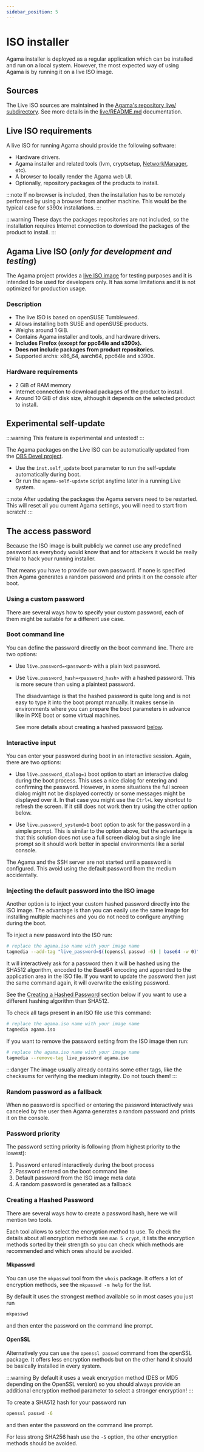 ```yaml
---
sidebar_position: 5
---
```


# ISO installer

Agama installer is deployed as a regular application which can be installed and run on a local
system. However, the most expected way of using Agama is by running it on a live ISO image.

## Sources

The Live ISO sources are maintained in the [Agama's repository live/
subdirectory](https://github.com/openSUSE/agama/tree/master/live). See more details in the
[live/README.md](https://github.com/openSUSE/agama/blob/master/live/README.md) documentation.

## Live ISO requirements

A live ISO for running Agama should provide the following software:

- Hardware drivers.
- Agama installer and related tools (lvm, cryptsetup,
  [NetworkManager](https://www.networkmanager.dev/), etc).
- A browser to locally render the Agama web UI.
- Optionally, repository packages of the products to install.

:::note
If no browser is included, then the installation has to be remotely performed by using a browser
from another machine. This would be the typical case for s390x installations.
:::

:::warning
These days the packages repositories are not included, so the installation requires Internet
connection to download the packages of the product to install.
:::

## Agama Live ISO (_only for development and testing_)

The Agama project provides a [live ISO
image](https://build.opensuse.org/package/show/systemsmanagement:Agama:Devel/agama-installer) for
testing purposes and it is intended to be used for developers only. It has some limitations and it
is not optimized for production usage.

### Description

- The live ISO is based on openSUSE Tumbleweed.
- Allows installing both SUSE and openSUSE products.
- Weighs around 1 GiB.
- Contains Agama installer and tools, and hardware drivers.
- **Includes Firefox (except for ppc64le and s390x).**
- **Does not include packages from product repositories.**
- Supported archs: x86_64, aarch64, ppc64le and s390x.

### Hardware requirements

- 2 GiB of RAM memory
- Internet connection to download packages of the product to install.
- Around 10 GiB of disk size, although it depends on the selected product to install.

## Experimental self-update

:::warning
This feature is experimental and untested!
:::

The Agama packages on the Live ISO can be automatically updated from the [OBS Devel
project](https://build.opensuse.org/project/show/systemsmanagement:Agama:Devel).

- Use the `inst.self_update` boot parameter to run the self-update
  automatically during boot.
- Or run the `agama-self-update` script anytime later in a running Live system.

:::note
After updating the packages the Agama servers need to be restarted. This will reset all you current
Agama settings, you will need to start from scratch!
:::

## The access password

Because the ISO image is built publicly we cannot use any predefined password as everybody would
know that and for attackers it would be really trivial to hack your running installer.

That means you have to provide our own password. If none is specified then Agama generates a random
password and prints it on the console after boot.

### Using a custom password

There are several ways how to specify your custom password, each of them might be suitable for a
different use case.

### Boot command line

You can define the password directly on the boot command line. There are two options:

- Use `live.password=<password>` with a plain text password.
- Use `live.password_hash=<password_hash>` with a hashed password. This is more secure than using a
  plaintext password.

  The disadvantage is that the hashed password is quite long and is not easy to type it into the
  boot prompt manually. It makes sense in environments where you can prepare the boot parameters in
  advance like in PXE boot or some virtual machines.

  See more details about creating a hashed password [below](#creating-a-hashed-password).

### Interactive input

You can enter your password during boot in an interactive session. Again, there
are two options:

- Use `live.password_dialog=1` boot option to start an interactive dialog during the boot process.
  This uses a nice dialog for entering and confirming the password. However, in some situations the
  full screen dialog might not be displayed correctly or some messages might be displayed over it. In
  that case you might use the `Ctrl+L` key shortcut to refresh the screen. If it still does not work
  then try using the other option below.

- Use `live.password_systemd=1` boot option to ask for the password in a simple prompt. This is
  similar to the option above, but the advantage is that this solution does not use a full screen
  dialog but a single line prompt so it should work better in special environments like a serial
  console.

The Agama and the SSH server are not started until a password is configured. This avoid using the
default password from the medium accidentally.

### Injecting the default password into the ISO image

Another option is to inject your custom hashed password directly into the ISO image. The advantage
is than you can easily use the same image for installing multiple machines and you do not need to
configure anything during the boot.

To inject a new password into the ISO run:

```sh
# replace the agama.iso name with your image name
tagmedia --add-tag "live_password=$((openssl passwd -6) | base64 -w 0)" agama.iso
```

It will interactively ask for a password then it will be hashed using the SHA512 algorithm, encoded
to the Base64 encoding and appended to the application area in the ISO file. If you want to update
the password then just the same command again, it will overwrite the existing password.

See the [Creating a Hashed Password](#creating-a-hashed-password) section below if you want to use a
different hashing algorithm than SHA512.

To check all tags present in an ISO file use this command:

```sh
# replace the agama.iso name with your image name
tagmedia agama.iso
```

If you want to remove the password setting from the ISO image then run:

```sh
# replace the agama.iso name with your image name
tagmedia --remove-tag live_password agama.iso
```

:::danger
The image usually already contains some other tags, like the checksums for verifying the medium
integrity. Do not touch them!
:::

### Random password as a fallback

When no password is specified or entering the password interactively was canceled by the user then
Agama generates a random password and prints it on the console.

### Password priority

The password setting priority is following (from highest priority to the lowest):

1. Password entered interactively during the boot process
2. Password entered on the boot command line
3. Default password from the ISO image meta data
4. A random password is generated as a fallback

### Creating a Hashed Password

There are several ways how to create a password hash, here we will mention two tools.

Each tool allows to select the encryption method to use. To check the details about all encryption
methods see `man 5 crypt`, it lists the encryption methods sorted by their strength so you can check
which methods are recommended and which ones should be avoided.

#### Mkpasswd

You can use the `mkpasswd` tool from the `whois` package. It offers a lot of encryption methods, see
the `mkpasswd -m help` for the list.

By default it uses the strongest method available so in most cases you just run

```sh
mkpasswd
```

and then enter the password on the command line prompt.

#### OpenSSL

Alternatively you can use the `openssl passwd` command from the openSSL package. It offers less
encryption methods but on the other hand it should be basically installed in every system.

:::warning
By default it uses a weak encryption method (DES or MD5 depending on the OpenSSL version) so you
should always provide an additional encryption method parameter to select a stronger encryption!
:::

To create a SHA512 hash for your password run

```sh
openssl passwd -6
```

and then enter the password on the command line prompt.

For less strong SHA256 hash use the `-5` option, the other encryption methods should be avoided.
